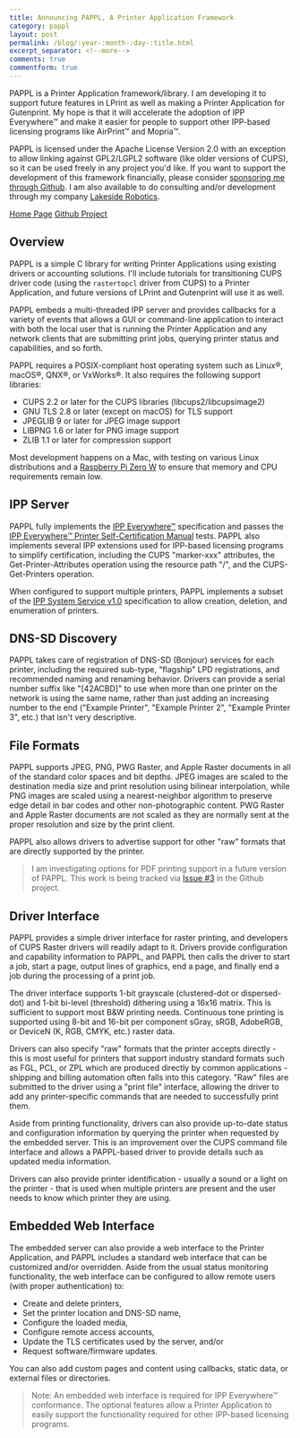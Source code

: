 ```yaml
---
title: Announcing PAPPL, A Printer Application Framework
category: pappl
layout: post
permalink: /blog/:year-:month-:day-:title.html
excerpt_separator: <!--more-->
comments: true
commentform: true
---
```


PAPPL is a Printer Application framework/library.  I am developing it to support
future features in LPrint as well as making a Printer Application for
Gutenprint.  My hope is that it will accelerate the adoption of IPP Everywhere™
and make it easier for people to support other IPP-based licensing programs like
AirPrint™ and Mopria™.

PAPPL is licensed under the Apache License Version 2.0 with an exception
to allow linking against GPL2/LGPL2 software (like older versions of CUPS),
so it can be used freely in any project you'd like.  If you want to support
the development of this framework financially, please consider
[sponsoring me through Github](https://github.com/sponsors/michaelrsweet).
I am also available to do consulting and/or development through my company
[Lakeside Robotics](https://www.lakesiderobotics.ca).

<a class="btn btn-primary" href="/pappl/index.html">Home Page</a>
<a class="btn btn-default" href="https://github.com/michaelrsweet/pappl">Github Project</a>

<!--more-->

Overview
--------

PAPPL is a simple C library for writing Printer Applications using existing
drivers or accounting solutions.  I'll include tutorials for transitioning
CUPS driver code (using the `rastertopcl` driver from CUPS) to a Printer
Application, and future versions of LPrint and Gutenprint will use it as well.

PAPPL embeds a multi-threaded IPP server and provides callbacks for a
variety of events that allows a GUI or command-line application to interact
with both the local user that is running the Printer Application and any
network clients that are submitting print jobs, querying printer status and
capabilities, and so forth.

PAPPL requires a POSIX-compliant host operating system such as Linux®, macOS®,
QNX®, or VxWorks®.  It also requires the following support libraries:

- CUPS 2.2 or later for the CUPS libraries (libcups2/libcupsimage2)
- GNU TLS 2.8 or later (except on macOS) for TLS support
- JPEGLIB 9 or later for JPEG image support
- LIBPNG 1.6 or later for PNG image support
- ZLIB 1.1 or later for compression support

Most development happens on a Mac, with testing on various Linux distributions
and a [Raspberry Pi Zero W](https://www.raspberrypi.org/products/raspberry-pi-zero-w/)
to ensure that memory and CPU requirements remain low.


IPP Server
----------

PAPPL fully implements the
[IPP Everywhere™](https://ftp.pwg.org/pub/pwg/candidates/cs-ippeve10-20130128-5100.14.pdf)
specification and passes the
[IPP Everywhere™ Printer Self-Certification Manual](https://ftp.pwg.org/pub/pwg/candidates/cs-ippeveselfcert10-20160219-5100.20.pdf)
tests.  PAPPL also implements several IPP extensions used for IPP-based
licensing programs to simplify certification, including the CUPS "marker-xxx"
attributes, the Get-Printer-Attributes operation using the resource path "/",
and the CUPS-Get-Printers operation.

When configured to support multiple printers, PAPPL implements a subset of the
[IPP System Service v1.0](https://ftp.pwg.org/pub/pwg/candidates/cs-ippsystem10-20191122-5100.22.pdf)
specification to allow creation, deletion, and enumeration of printers.


DNS-SD Discovery
----------------

PAPPL takes care of registration of DNS-SD (Bonjour) services for each printer,
including the required sub-type, "flagship" LPD registrations, and recommended
naming and renaming behavior.  Drivers can provide a serial number suffix like
"[42ACBD]" to use when more than one printer on the network is using the same
name, rather than just adding an increasing number to the end
("Example Printer", "Example Printer 2", "Example Printer 3", etc.) that isn't
very descriptive.


File Formats
------------

PAPPL supports JPEG, PNG, PWG Raster, and Apple Raster documents in all of the
standard color spaces and bit depths.  JPEG images are scaled to the destination
media size and print resolution using bilinear interpolation, while PNG images
are scaled using a nearest-neighbor algorithm to preserve edge detail in bar
codes and other non-photographic content.  PWG Raster and Apple Raster documents
are not scaled as they are normally sent at the proper resolution and size by
the print client.

PAPPL also allows drivers to advertise support for other "raw" formats that are
directly supported by the printer.

> I am investigating options for PDF printing support in a future version of
> PAPPL.  This work is being tracked via
> [Issue #3](https://github.com/michaelrsweet/pappl/issues/3) in the Github
> project.


Driver Interface
----------------

PAPPL provides a simple driver interface for raster printing, and developers of
CUPS Raster drivers will readily adapt to it.  Drivers provide configuration
and capability information to PAPPL, and PAPPL then calls the driver to start
a job, start a page, output lines of graphics, end a page, and finally end a
job during the processing of a print job.

The driver interface supports 1-bit grayscale (clustered-dot or dispersed-dot)
and 1-bit bi-level (threshold) dithering using a 16x16 matrix.  This is
sufficient to support most B&W printing needs.  Continuous tone printing is
supported using 8-bit and 16-bit per component sGray, sRGB, AdobeRGB, or
DeviceN (K, RGB, CMYK, etc.) raster data.

Drivers can also specify "raw" formats that the printer accepts directly - this
is most useful for printers that support industry standard formats such as FGL,
PCL, or ZPL which are produced directly by common applications - shipping and
billing automation often falls into this category.  "Raw" files are submitted to
the driver using a "print file" interface, allowing the driver to add any
printer-specific commands that are needed to successfully print them.

Aside from printing functionality, drivers can also provide up-to-date status
and configuration information by querying the printer when requested by the
embedded server.  This is an improvement over the CUPS command file interface
and allows a PAPPL-based driver to provide details such as updated media
information.

Drivers can also provide printer identification - usually a sound or a light on
the printer - that is used when multiple printers are present and the user needs
to know which printer they are using.



Embedded Web Interface
----------------------

The embedded server can also provide a web interface to the Printer Application,
and PAPPL includes a standard web interface that can be customized and/or
overridden.  Aside from the usual status monitoring functionality, the web
interface can be configured to allow remote users (with proper authentication)
to:

- Create and delete printers,
- Set the printer location and DNS-SD name,
- Configure the loaded media,
- Configure remote access accounts,
- Update the TLS certificates used by the server, and/or
- Request software/firmware updates.

You can also add custom pages and content using callbacks, static data, or
external files or directories.

> Note: An embedded web interface is required for IPP Everywhere™ conformance.
> The optional features allow a Printer Application to easily support the
> functionality required for other IPP-based licensing programs.

